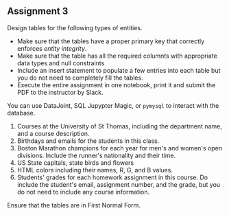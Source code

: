 ## Assignment 3

Design tables for the following types of entities. 
* Make sure that the tables have a proper primary key that correctly enforces *entity integrity*.
* Make sure that the table has all the required columnts with appropriate data types  and null constraints 
* Include an insert statement to populate a few entries into each table but you do not need to completely fill the tables. 
* Execute the entire assignment in one notebook, print it and submit the PDF to the instructor by Slack. 

You can use DataJoint, SQL Jupypter Magic, or `pymysql` to interact with the database. 

1. Courses at the University of St Thomas, including the department name, and a course description.  
2. Birthdays and emails for the students in this class. 
3. Boston Marathon champions for each year for men's and  women's open divisions. Include the runner's nationality and their time.
4. US State capitals, state birds and flowers
5. HTML colors including their names, R, G, and B values.
6. Students' grades for each homework assignment in this course. Do include the student's email, assignment number, and the grade, but you do not need to include any course information.

Ensure that the tables are in First Normal Form. 


